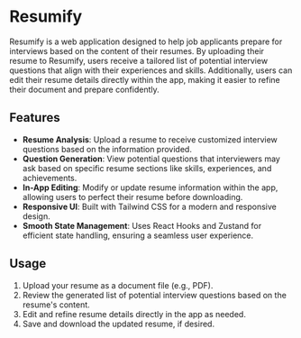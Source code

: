 # Resumify

Resumify is a web application designed to help job applicants prepare for interviews based on the content of their resumes. By uploading their resume to Resumify, users receive a tailored list of potential interview questions that align with their experiences and skills. Additionally, users can edit their resume details directly within the app, making it easier to refine their document and prepare confidently.

## Features

- **Resume Analysis**: Upload a resume to receive customized interview questions based on the information provided.
- **Question Generation**: View potential questions that interviewers may ask based on specific resume sections like skills, experiences, and achievements.
- **In-App Editing**: Modify or update resume information within the app, allowing users to perfect their resume before downloading.
- **Responsive UI**: Built with Tailwind CSS for a modern and responsive design.
- **Smooth State Management**: Uses React Hooks and Zustand for efficient state handling, ensuring a seamless user experience.

## Usage

1. Upload your resume as a document file (e.g., PDF).
2. Review the generated list of potential interview questions based on the resume's content.
3. Edit and refine resume details directly in the app as needed.
4. Save and download the updated resume, if desired.
